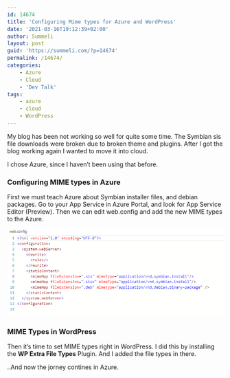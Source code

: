 ```yaml
---
id: 14674
title: 'Configuring Mime types for Azure and WordPress'
date: '2021-03-16T19:12:39+02:00'
author: Summeli
layout: post
guid: 'https://summeli.com/?p=14674'
permalink: /14674/
categories:
    - Azure
    - Cloud
    - 'Dev Talk'
tags:
    - azure
    - cloud
    - WordPress
---
```


My blog has been not working so well for quite some time. The Symbian sis file downloads were broken due to broken theme and plugins. After I got the blog working again I wanted to move it into cloud.

I chose Azure, since I haven’t been using that before.

### Configuring MIME types in Azure

First we must teach Azure about Symbian installer files, and debian packages. Go to your App Service in Azure Portal, and look for App Service Editor (Preview). Then we can edit web.config and add the new MIME types to the Azure.

![](/wp-content/uploads/2021/03/web_config.png)

### MIME Types in WordPress

Then it’s time to set MIME types right in WordPress. I did this by installing the **WP Extra File Types** Plugin. And I added the file types in there.

..And now the jorney contines in Azure.
